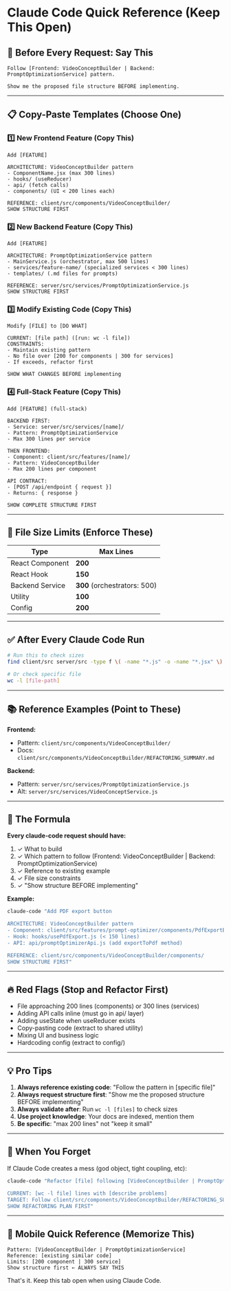 # Claude Code Quick Reference (Keep This Open)

## 🔴 Before Every Request: Say This

```
Follow [Frontend: VideoConceptBuilder | Backend: PromptOptimizationService] pattern.

Show me the proposed file structure BEFORE implementing.
```

---

## 📋 Copy-Paste Templates (Choose One)

### 1️⃣ New Frontend Feature (Copy This)
```
Add [FEATURE]

ARCHITECTURE: VideoConceptBuilder pattern
- ComponentName.jsx (max 300 lines)
- hooks/ (useReducer)
- api/ (fetch calls)
- components/ (UI < 200 lines each)

REFERENCE: client/src/components/VideoConceptBuilder/
SHOW STRUCTURE FIRST
```

### 2️⃣ New Backend Feature (Copy This)
```
Add [FEATURE]

ARCHITECTURE: PromptOptimizationService pattern
- MainService.js (orchestrator, max 500 lines)
- services/feature-name/ (specialized services < 300 lines)
- templates/ (.md files for prompts)

REFERENCE: server/src/services/PromptOptimizationService.js
SHOW STRUCTURE FIRST
```

### 3️⃣ Modify Existing Code (Copy This)
```
Modify [FILE] to [DO WHAT]

CURRENT: [file path] ([run: wc -l file])
CONSTRAINTS:
- Maintain existing pattern
- No file over [200 for components | 300 for services]
- If exceeds, refactor first

SHOW WHAT CHANGES BEFORE implementing
```

### 4️⃣ Full-Stack Feature (Copy This)
```
Add [FEATURE] (full-stack)

BACKEND FIRST:
- Service: server/src/services/[name]/
- Pattern: PromptOptimizationService
- Max 300 lines per service

THEN FRONTEND:
- Component: client/src/features/[name]/
- Pattern: VideoConceptBuilder
- Max 200 lines per component

API CONTRACT:
- [POST /api/endpoint { request }]
- Returns: { response }

SHOW COMPLETE STRUCTURE FIRST
```

---

## 🚨 File Size Limits (Enforce These)

| Type | Max Lines |
|------|-----------|
| React Component | **200** |
| React Hook | **150** |
| Backend Service | **300** (orchestrators: 500) |
| Utility | **100** |
| Config | **200** |

---

## ✅ After Every Claude Code Run

```bash
# Run this to check sizes
find client/src server/src -type f \( -name "*.js" -o -name "*.jsx" \) -exec wc -l {} + | sort -rn | head -20

# Or check specific file
wc -l [file-path]
```

---

## 📚 Reference Examples (Point to These)

**Frontend:**
- Pattern: `client/src/components/VideoConceptBuilder/`
- Docs: `client/src/components/VideoConceptBuilder/REFACTORING_SUMMARY.md`

**Backend:**
- Pattern: `server/src/services/PromptOptimizationService.js`
- Alt: `server/src/services/VideoConceptService.js`

---

## 🎯 The Formula

**Every claude-code request should have:**

1. ✓ What to build
2. ✓ Which pattern to follow (Frontend: VideoConceptBuilder | Backend: PromptOptimizationService)
3. ✓ Reference to existing example
4. ✓ File size constraints
5. ✓ "Show structure BEFORE implementing"

**Example:**
```bash
claude-code "Add PDF export button

ARCHITECTURE: VideoConceptBuilder pattern
- Component: client/src/features/prompt-optimizer/components/PdfExportButton.jsx (< 200 lines)
- Hook: hooks/usePdfExport.js (< 150 lines)
- API: api/promptOptimizerApi.js (add exportToPdf method)

REFERENCE: client/src/components/VideoConceptBuilder/components/
SHOW STRUCTURE FIRST"
```

---

## 🔥 Red Flags (Stop and Refactor First)

- File approaching 200 lines (components) or 300 lines (services)
- Adding API calls inline (must go in api/ layer)
- Adding useState when useReducer exists
- Copy-pasting code (extract to shared utility)
- Mixing UI and business logic
- Hardcoding config (extract to config/)

---

## 💡 Pro Tips

1. **Always reference existing code**: "Follow the pattern in [specific file]"
2. **Always request structure first**: "Show me the proposed structure BEFORE implementing"
3. **Always validate after**: Run `wc -l [files]` to check sizes
4. **Use project knowledge**: Your docs are indexed, mention them
5. **Be specific**: "max 200 lines" not "keep it small"

---

## 🔧 When You Forget

If Claude Code creates a mess (god object, tight coupling, etc):

```bash
claude-code "Refactor [file] following [VideoConceptBuilder | PromptOptimizationService] pattern

CURRENT: [wc -l file] lines with [describe problems]
TARGET: Follow client/src/components/VideoConceptBuilder/REFACTORING_SUMMARY.md
SHOW REFACTORING PLAN FIRST"
```

---

## 📱 Mobile Quick Reference (Memorize This)

```
Pattern: [VideoConceptBuilder | PromptOptimizationService]
Reference: [existing similar code]
Limits: [200 component | 300 service]
Show structure first ← ALWAYS SAY THIS
```

That's it. Keep this tab open when using Claude Code.
